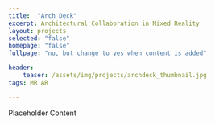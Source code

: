 ```yaml
---
title:  "Arch Deck"
excerpt: Architectural Collaboration in Mixed Reality
layout: projects
selected: "false"
homepage: "false"  
fullpage: "no, but change to yes when content is added"

header:
    teaser: /assets/img/projects/archdeck_thumbnail.jpg
tags: MR AR

---
```


Placeholder Content

